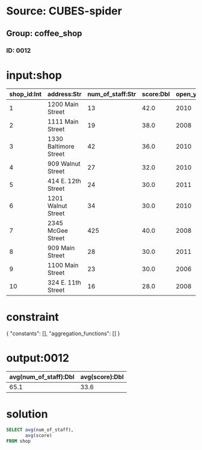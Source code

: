 # Source: CUBES-spider
## Group: coffee_shop
### ID: 0012

# input:shop

| shop_id:Int | address:Str | num_of_staff:Str | score:Dbl | open_year:Str |
|---|---|---|---|---|
| 1 | 1200 Main Street | 13 | 42.0 | 2010 |
| 2 | 1111 Main Street | 19 | 38.0 | 2008 |
| 3 | 1330 Baltimore Street | 42 | 36.0 | 2010 |
| 4 | 909 Walnut Street | 27 | 32.0 | 2010 |
| 5 | 414 E. 12th Street | 24 | 30.0 | 2011 |
| 6 | 1201 Walnut Street | 34 | 30.0 | 2010 |
| 7 | 2345 McGee Street | 425 | 40.0 | 2008 |
| 8 | 909 Main Street | 28 | 30.0 | 2011 |
| 9 | 1100 Main Street | 23 | 30.0 | 2006 |
| 10 | 324 E. 11th Street | 16 | 28.0 | 2008 |

# constraint

{
  "constants": [],
  "aggregation_functions": []
}

# output:0012

| avg(num_of_staff):Dbl | avg(score):Dbl |
|---|---|
| 65.1 | 33.6 |

# solution

```sql
SELECT avg(num_of_staff),
       avg(score)
FROM shop
```
